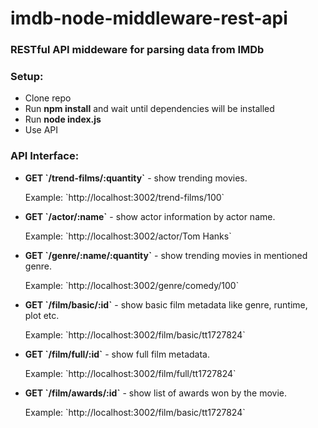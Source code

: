 # imdb-node-middleware-rest-api
<h3>RESTful API middeware for parsing data from IMDb</h3>

<h3>Setup:</h3>
<ul>
  <li>Clone repo</li>
  <li>Run <b>npm install</b> and wait until dependencies will be installed</li>
  <li>Run <b>node index.js</b></li>
  <li>Use API</li>
</ul>

<h3>API Interface:</h3>
<ul>
<li>
  <p><b>GET `/trend-films/:quantity`</b> - show trending movies.</p>
  <p>Example: `http://localhost:3002/trend-films/100`</p>
</li>
<li>
  <p><b>GET `/actor/:name`</b> - show actor information by actor name.</p>
  <p>Example: `http://localhost:3002/actor/Tom Hanks`</p>
</li>
<li>
  <p><b>GET `/genre/:name/:quantity`</b> - show trending movies in mentioned genre.</p>
  <p>Example: `http://localhost:3002/genre/comedy/100`</p>
</li>
<li>
  <p><b>GET `/film/basic/:id`</b> - show basic film metadata like genre, runtime, plot etc.</p>
  <p>Example: `http://localhost:3002/film/basic/tt1727824`</p>
</li>
<li>
  <p><b>GET `/film/full/:id`</b> - show full film metadata.</p>
  <p>Example: `http://localhost:3002/film/full/tt1727824`</p>
</li>
<li>
  <p><b>GET `/film/awards/:id`</b> - show list of awards won by the movie.</p>
  <p>Example: `http://localhost:3002/film/basic/tt1727824`</p>
</li>
</ul>
